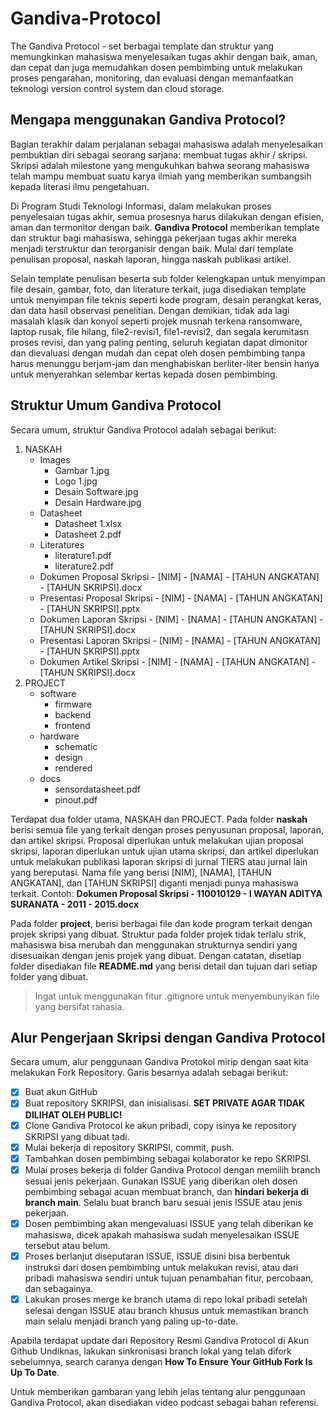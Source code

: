 # Gandiva-Protocol
The Gandiva Protocol - set berbagai template dan struktur yang memungkinkan mahasiswa menyelesaikan tugas akhir dengan baik, aman, dan cepat dan juga memudahkan dosen pembimbing untuk melakukan proses pengarahan, monitoring, dan evaluasi dengan memanfaatkan teknologi version control system dan cloud storage.

## Mengapa menggunakan Gandiva Protocol?
Bagian terakhir dalam perjalanan sebagai mahasiswa adalah menyelesaikan pembuktian diri sebagai seorang sarjana: membuat tugas akhir / skripsi. Skripsi adalah milestone yang mengukuhkan bahwa seorang mahasiswa telah mampu membuat suatu karya ilmiah yang memberikan sumbangsih kepada literasi ilmu pengetahuan. 

Di Program Studi Teknologi Informasi, dalam melakukan proses penyelesaian tugas akhir, semua prosesnya harus dilakukan dengan efisien, aman dan termonitor dengan baik. **Gandiva Protocol** memberikan template dan struktur bagi mahasiswa, sehingga pekerjaan tugas akhir mereka menjadi terstruktur dan terorganisir dengan baik. Mulai dari template penulisan proposal, naskah laporan, hingga naskah publikasi artikel. 

Selain template penulisan beserta sub folder kelengkapan untuk menyimpan file desain, gambar, foto, dan literature terkait, juga disediakan template untuk menyimpan file teknis seperti kode program, desain perangkat keras, dan data hasil observasi penelitian. Dengan demikian, tidak ada lagi masalah klasik dan konyol seperti projek musnah terkena ransomware, laptop rusak, file hilang, file2-revisi1, file1-revisi2, dan segala kerumitasn proses revisi, dan yang paling penting, seluruh kegiatan dapat dimonitor dan dievaluasi dengan mudah dan cepat oleh dosen pembimbing tanpa harus menunggu berjam-jam dan menghabiskan berliter-liter bensin hanya untuk menyerahkan selembar kertas kepada dosen pembimbing.

## Struktur Umum Gandiva Protocol

Secara umum, struktur Gandiva Protocol adalah sebagai berikut:

1.   NASKAH
     - Images
          - Gambar 1.jpg
          - Logo 1.jpg
          - Desain Software.jpg
          - Desain Hardware.jpg
     - Datasheet
          - Datasheet 1.xlsx
          - Datasheet 2.pdf
     - Literatures
          - literature1.pdf
          - literature2.pdf
     - Dokumen Proposal Skripsi - \[NIM\] - \[NAMA\] - \[TAHUN ANGKATAN\] - \[TAHUN SKRIPSI\].docx
     - Presentasi Proposal Skripsi  - \[NIM\] - \[NAMA\] - \[TAHUN ANGKATAN\] - \[TAHUN SKRIPSI\].pptx
     - Dokumen Laporan Skripsi - \[NIM\] - \[NAMA\] - \[TAHUN ANGKATAN\] - \[TAHUN SKRIPSI\].docx
     - Presentasi Laporan Skripsi  - \[NIM\] - \[NAMA\] - \[TAHUN ANGKATAN\] - \[TAHUN SKRIPSI\].pptx
     - Dokumen Artikel Skripsi - \[NIM\] - \[NAMA\] - \[TAHUN ANGKATAN\] - \[TAHUN SKRIPSI\].docx
2.   PROJECT
     - software
          - firmware
          - backend
          - frontend
     - hardware
          - schematic
          - design
          - rendered
     - docs
          - sensordatasheet.pdf
          - pinout.pdf

Terdapat dua folder utama, NASKAH dan PROJECT. Pada folder **naskah** berisi semua file yang terkait dengan proses penyusunan proposal, laporan, dan artikel skripsi. Proposal diperlukan untuk melakukan ujian proposal skripsi, laporan diperlukan untuk ujian utama skripsi, dan artikel diperlukan untuk melakukan publikasi laporan skripsi di jurnal TIERS atau jurnal lain yang bereputasi. Nama file yang berisi \[NIM\], \[NAMA\], \[TAHUN ANGKATAN\], dan \[TAHUN SKRIPSI\] diganti menjadi punya mahasiswa terkait. Contoh: **Dokumen Proposal Skripsi - 110010129 - I WAYAN ADITYA SURANATA - 2011 - 2015.docx**

Pada folder **project**, berisi berbagai file dan kode program terkait dengan projek skripsi yang dibuat. Struktur pada folder projek tidak terlalu strik, mahasiswa bisa merubah dan menggunakan strukturnya sendiri yang disesuaikan dengan jenis projek yang dibuat. Dengan catatan, disetiap folder disediakan file **README.md** yang berisi detail dan tujuan dari setiap folder yang dibuat.

> Ingat untuk menggunakan fitur .gitignore untuk menyembunyikan file yang bersifat rahasia.

## Alur Pengerjaan Skripsi dengan Gandiva Protocol
Secara umum, alur penggunaan Gandiva Protokol mirip dengan saat kita melakukan Fork Repository. Garis besarnya adalah sebagai berikut:

- [X] Buat akun GitHub
- [X] Buat repository SKRIPSI, dan inisialisasi. **SET PRIVATE AGAR TIDAK DILIHAT OLEH PUBLIC!**
- [X] Clone Gandiva Protocol ke akun pribadi, copy isinya ke repository SKRIPSI yang dibuat tadi.
- [X] Mulai bekerja di repository SKRIPSI, commit, push.
- [X] Tambahkan dosen pembimbing sebagai kolaborator ke repo SKRIPSI.
- [X] Mulai proses bekerja di folder Gandiva Protocol dengan memilih branch sesuai jenis pekerjaan. Gunakan ISSUE yang diberikan oleh dosen pembimbing sebagai acuan membuat branch, dan **hindari bekerja di branch main**. Selalu buat branch baru sesuai jenis ISSUE atau jenis pekerjaan.
- [X] Dosen pembimbing akan mengevaluasi ISSUE yang telah diberikan ke mahasiswa, dicek apakah mahasiswa sudah menyelesaikan ISSUE tersebut atau belum.
- [X] Proses berlanjut diseputaran ISSUE, ISSUE disini bisa berbentuk instruksi dari dosen pembimbing untuk melakukan revisi, atau dari pribadi mahasiswa sendiri untuk tujuan penambahan fitur, percobaan, dan sebagainya.
- [X] Lakukan proses merge ke branch utama di repo lokal pribadi setelah selesai dengan ISSUE atau branch khusus untuk memastikan branch main selalu menjadi branch yang paling up-to-date.

Apabila terdapat update dari Repository Resmi Gandiva Protocol di Akun Github Undiknas, lakukan sinkronisasi branch lokal yang telah difork sebelumnya, search caranya dengan **How To Ensure Your GitHub Fork Is Up To Date**.

Untuk memberikan gambaran yang lebih jelas tentang alur penggunaan Gandiva Protocol, akan disediakan video podcast sebagai bahan referensi.
